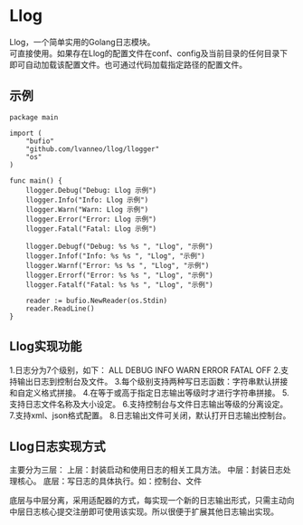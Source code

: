 Llog
====

Llog，一个简单实用的Golang日志模块。  <br>
可直接使用。如果存在Llog的配置文件在conf、config及当前目录的任何目录下即可自动加载该配置文件。也可通过代码加载指定路径的配置文件。

## 示例
```
package main

import (
	"bufio"
	"github.com/lvanneo/llog/llogger"
	"os"
)

func main() {
	llogger.Debug("Debug: Llog 示例")
	llogger.Info("Info: Llog 示例")
	llogger.Warn("Warn: Llog 示例")
	llogger.Error("Error: Llog 示例")
	llogger.Fatal("Fatal: Llog 示例")

	llogger.Debugf("Debug: %s %s ", "Llog", "示例")
	llogger.Infof("Info: %s %s ", "Llog", "示例")
	llogger.Warnf("Error: %s %s ", "Llog", "示例")
	llogger.Errorf("Error: %s %s ", "Llog", "示例")
	llogger.Fatalf("Fatal: %s %s ", "Llog", "示例")

	reader := bufio.NewReader(os.Stdin)
	reader.ReadLine()
}
```
## Llog实现功能
1.日志分为7个级别，如下：
	ALL
	DEBUG
	INFO
	WARN
	ERROR
	FATAL
	OFF
2.支持输出日志到控制台及文件。
3.每个级别支持两种写日志函数：字符串默认拼接和自定义格式拼接。
4.在等于或高于指定日志输出等级时才进行字符串拼接。
5.支持日志文件名称及大小设定。
6.支持控制台与文件日志输出等级的分离设定。
7.支持xml、json格式配置。
8.日志输出文件可关闭，默认打开日志输出控制台。

## Llog日志实现方式
主要分为三层：
上层：封装启动和使用日志的相关工具方法。
中层：封装日志处理核心。
底层：写日志的具体执行。如：控制台、文件

底层与中层分离，采用适配器的方式，每实现一个新的日志输出形式，只需主动向中层日志核心提交注册即可使用该实现。所以很便于扩展其他日志输出实现。